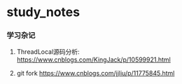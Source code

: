# study_notes

### 学习杂记

1. ThreadLocal源码分析: https://www.cnblogs.com/KingJack/p/10599921.html

2. git fork https://www.cnblogs.com/jjliu/p/11775845.html

   

